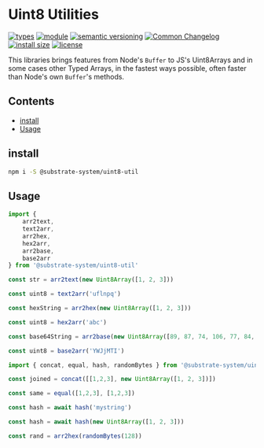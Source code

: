# Uint8 Utilities
[![types](https://img.shields.io/npm/types/@substrate-system/uint8-util?style=flat-square)](README.md)
[![module](https://img.shields.io/badge/module-ESM%2FCJS-blue?style=flat-square)](README.md)
[![semantic versioning](https://img.shields.io/badge/semver-2.0.0-blue?logo=semver&style=flat-square)](https://semver.org/)
[![Common Changelog](https://nichoth.github.io/badge/common-changelog.svg)](./CHANGELOG.md)
[![install size](https://flat.badgen.net/packagephobia/install/@substrate-system/uint8-util)](https://packagephobia.com/result?p=@substrate-system/uint8-util)
[![license](https://img.shields.io/badge/license-MIT-brightgreen.svg?style=flat-square)](LICENSE)

This libraries brings features from Node's `Buffer` to JS's Uint8Arrays and in some cases other Typed Arrays, in the fastest ways possible, often faster than Node's own `Buffer`'s methods.

## Contents

<!-- toc -->

- [install](#install)
- [Usage](#usage)

<!-- tocstop -->

</details>

## install

```sh
npm i -S @substrate-system/uint8-util
```

## Usage

```js
import {
    arr2text,
    text2arr,
    arr2hex,
    hex2arr,
    arr2base,
    base2arr
} from '@substrate-system/uint8-util'

const str = arr2text(new Uint8Array([1, 2, 3]))

const uint8 = text2arr('uflnpq')

const hexString = arr2hex(new Uint8Array([1, 2, 3]))

const uint8 = hex2arr('abc')

const base64String = arr2base(new Uint8Array([89, 87, 74, 106, 77, 84, 73]))

const uint8 = base2arr('YWJjMTI')

import { concat, equal, hash, randomBytes } from '@substrate-system/uint8-util'

const joined = concat([[1,2,3], new Uint8Array([1, 2, 3])])

const same = equal([1,2,3], [1,2,3])

const hash = await hash('mystring')

const hash = await hash(new Uint8Array([1, 2, 3]))

const rand = arr2hex(randomBytes(128))
